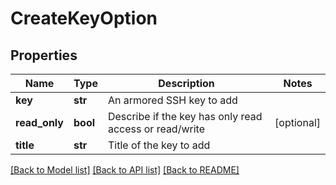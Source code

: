 # CreateKeyOption

## Properties
Name | Type | Description | Notes
------------ | ------------- | ------------- | -------------
**key** | **str** | An armored SSH key to add | 
**read_only** | **bool** | Describe if the key has only read access or read/write | [optional] 
**title** | **str** | Title of the key to add | 

[[Back to Model list]](../README.md#documentation-for-models) [[Back to API list]](../README.md#documentation-for-api-endpoints) [[Back to README]](../README.md)


